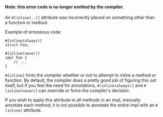 #### Note: this error code is no longer emitted by the compiler.

An `#[inline(..)]` attribute was incorrectly placed on something other than a
function or method.

Example of erroneous code:

```ignore (no longer emitted)
#[inline(always)]
struct Foo;

#[inline(never)]
impl Foo {
    // ...
}
```

`#[inline]` hints the compiler whether or not to attempt to inline a method or
function. By default, the compiler does a pretty good job of figuring this out
itself, but if you feel the need for annotations, `#[inline(always)]` and
`#[inline(never)]` can override or force the compiler's decision.

If you wish to apply this attribute to all methods in an impl, manually annotate
each method; it is not possible to annotate the entire impl with an `#[inline]`
attribute.
